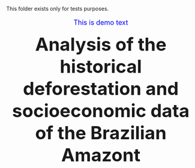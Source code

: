 This folder exists only for tests purposes.

<p align="center" style="color:blue;font-size:18px;" > 
  This is demo text
</p>

<p align="center" ><strong>
  <font size="8">Analysis of the historical deforestation and socioeconomic data of the Brazilian Amazont</font></strong>
</p>
